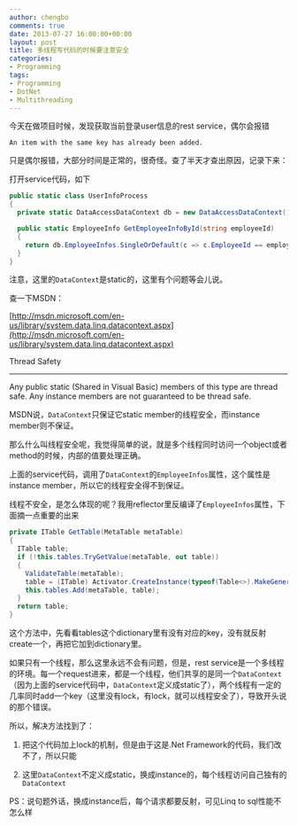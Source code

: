 ```yaml
---
author: chengbo
comments: true
date: 2013-07-27 16:00:00+00:00
layout: post
title: 多线程写代码的时候要注意安全
categories:
- Programming
tags:
- Programming
- DotNet
- Multithreading
---
```


今天在做项目时候，发现获取当前登录user信息的rest service，偶尔会报错

    An item with the same key has already been added.

只是偶尔报错，大部分时间是正常的，很奇怪。查了半天才查出原因，记录下来：

打开service代码，如下

```csharp
public static class UserInfoProcess
{
  private static DataAccessDataContext db = new DataAccessDataContext();

  public static EmployeeInfo GetEmployeeInfoById(string employeeId)
  {
    return db.EmployeeInfos.SingleOrDefault(c => c.EmployeeId == employeeId);
  }
}
```

注意，这里的`DataContext`是static的，这里有个问题等会儿说。

查一下MSDN：

[http://msdn.microsoft.com/en-us/library/system.data.linq.datacontext.aspx](http://msdn.microsoft.com/en-us/library/system.data.linq.datacontext.aspx)

Thread Safety
________________________________________

Any public static (Shared in Visual Basic) members of this type are thread safe. Any instance members are not guaranteed to be thread safe.

MSDN说，`DataContext`只保证它static member的线程安全，而instance member则不保证。

那么什么叫线程安全呢，我觉得简单的说，就是多个线程同时访问一个object或者method的时候，内部的值要处理正确。

上面的service代码，调用了`DataContext`的`EmployeeInfos`属性，这个属性是instance member，所以它的线程安全得不到保证。

线程不安全，是怎么体现的呢？我用reflector里反编译了`EmployeeInfos`属性，下面摘一点重要的出来

```csharp
private ITable GetTable(MetaTable metaTable)
{
  ITable table;
  if (!this.tables.TryGetValue(metaTable, out table))
  {
    ValidateTable(metaTable);
    table = (ITable) Activator.CreateInstance(typeof(Table<>).MakeGenericType(new Type[] { metaTable.RowType.Type }), BindingFlags.NonPublic | BindingFlags.Public | BindingFlags.Instance, null, new object[] { this, metaTable }, null);
    this.tables.Add(metaTable, table);
  }
  return table;
}
```

这个方法中，先看看tables这个dictionary里有没有对应的key，没有就反射create一个，再把它加到dictionary里。

如果只有一个线程，那么这里永远不会有问题，但是，rest service是一个多线程的环境。每一个request进来，都是一个线程，他们共享的是同一个`DataContext`（因为上面的service代码中，`DataContext`定义成static了），两个线程有一定的几率同时add一个key（这里没有lock，有lock，就可以线程安全了），导致开头说的那个错误。

所以，解决方法找到了：

1. 把这个代码加上lock的机制，但是由于这是.Net Framework的代码，我们改不了，所以只能

2. 这里`DataContext`不定义成static，换成instance的，每个线程访问自己独有的`DataContext`

PS：说句题外话，换成instance后，每个请求都要反射，可见Linq to sql性能不怎么样
